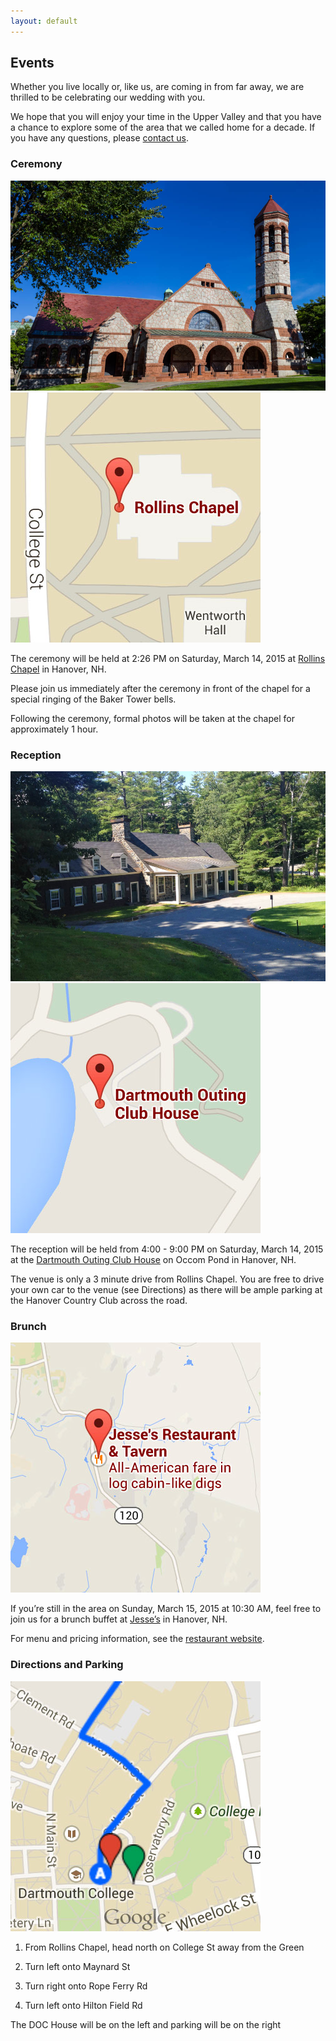 ```yaml
---
layout: default
---
```


## Events ##

Whether you live locally or, like us, are coming in from far away, we are thrilled to be celebrating our wedding with you.

We hope that you will enjoy your time in the Upper Valley and that you have a chance to explore some of the area that we called home for a decade. If you have any questions, please [contact us](/about/contact.html).


### Ceremony ###

<div class="photo lightboxable">
  <img src="/images/places/rollins.jpg">
  <a href="https://goo.gl/maps/ieuIy" class="map-link" title="Click here for directions">
    <img src="/images/places/rollins-map.jpg">
  </a>
</div>

The ceremony will be held at 2:26 PM on Saturday, March 14, 2015 at [Rollins Chapel](https://goo.gl/maps/ieuIy) in Hanover, NH. 

Please join us immediately after the ceremony in front of the chapel for a special ringing of the Baker Tower bells.

Following the ceremony, formal photos will be taken at the chapel for approximately 1 hour.


### Reception ###

<div class="photo lightboxable">
  <img src="/images/places/doc-house.jpg">
  <a href="https://goo.gl/maps/z4kja" class="map-link" title="Click here for directions">
    <img src="/images/places/doc-house-map.jpg">
  </a>
</div>

The reception will be held from 4:00 - 9:00 PM on Saturday, March 14, 2015 at the [Dartmouth Outing Club House](https://goo.gl/maps/z4kja) on Occom Pond in Hanover, NH.

The venue is only a 3 minute drive from Rollins Chapel. You are free to drive your own car to the venue (see Directions) as there will be ample parking at the Hanover Country Club across the road.


### Brunch ###

<a href="https://goo.gl/maps/V4WHf" class="map-link map-link-standalone map-link-jesses" title="Click here for directions">
  <img src="/images/places/jesses-map.jpg">
</a>

If you’re still in the area on Sunday, March 15, 2015 at 10:30 AM, feel free to join us for a brunch buffet at [Jesse’s](https://goo.gl/maps/V4WHf) in Hanover, NH.

For menu and pricing information, see the [restaurant website](http://www.jesses.com/jesses-menu/#brunch).


### Directions and Parking ###

<a href="https://www.google.com/maps/d/edit?mid=zFR_mzWpa23c.kN-U4lPOJLcA" class="map-link map-link-standalone map-link-directions" title="Click here for directions">
  <img src="/images/places/directions-map.jpg">
</a>

1. From Rollins Chapel, head north on College St away from the Green

2. Turn left onto Maynard St

3. Turn right onto Rope Ferry Rd

4. Turn left onto Hilton Field Rd

The DOC House will be on the left and parking will be on the right

